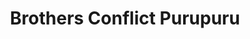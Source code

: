 --- 
title: "Brothers Conflict Purupuru"
publishdate: "2019-8-15T16:48:46+02:00"
src: "https://365manga.net/manga/brothers-conflict-purupuru"
image: "https://data.365manga.net/images/thumbnails/6545-brothers-conflict-purupuru.jpg"
description: "Adapted From Brothers Conflict (Novel)"
---